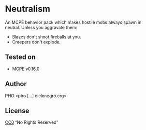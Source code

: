 # Neutralism
An MCPE behavior pack which makes hostile mobs always spawn in neutral.
Unless you aggravate them:
* Blazes don't shoot fireballs at you.
* Creepers don't explode.

## Tested on

* MCPE v0.16.0


## Author

PHO &lt;pho [...] cielonegro.org&gt;


## License

[CC0](https://creativecommons.org/share-your-work/public-domain/cc0/) “No Rights Reserved”
